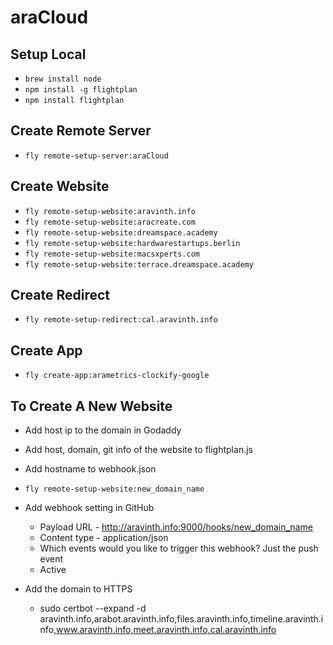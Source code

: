 # araCloud

## Setup Local
- `brew install node`
- `npm install -g flightplan`
- `npm install flightplan`

## Create Remote Server
- `fly remote-setup-server:araCloud`

## Create Website
- `fly remote-setup-website:aravinth.info`
- `fly remote-setup-website:aracreate.com`
- `fly remote-setup-website:dreamspace.academy`
- `fly remote-setup-website:hardwarestartups.berlin`
- `fly remote-setup-website:macsxperts.com`
- `fly remote-setup-website:terrace.dreamspace.academy`

## Create Redirect
- `fly remote-setup-redirect:cal.aravinth.info`

## Create App
- `fly create-app:arametrics-clockify-google`

## To Create A New Website
- Add host ip to the domain in Godaddy
- Add host, domain, git info of the website to flightplan.js
- Add hostname to webhook.json
- `fly remote-setup-website:new_domain_name`


- Add webhook setting in GitHub
  - Payload URL - http://aravinth.info:9000/hooks/new_domain_name
  - Content type - application/json
  - Which events would you like to trigger this webhook? Just the push event
  - Active

- Add the domain to HTTPS
  - sudo certbot --expand -d aravinth.info,arabot.aravinth.info,files.aravinth.info,timeline.aravinth.info,www.aravinth.info,meet.aravinth.info,cal.aravinth.info

